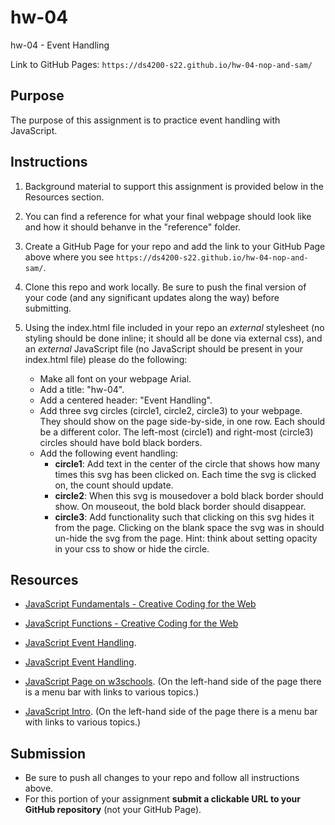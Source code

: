 # hw-04
hw-04 - Event Handling 

Link to GitHub Pages: `https://ds4200-s22.github.io/hw-04-nop-and-sam/`

## Purpose

The purpose of this assignment is to practice event handling with JavaScript.  

## Instructions

1. Background material to support this assignment is provided below in the Resources section.  

1. You can find a reference for what your final webpage should look like and how it should behanve in the "reference" folder. 

1. Create a GitHub Page for your repo and add the link to your GitHub Page above where you see `https://ds4200-s22.github.io/hw-04-nop-and-sam/`. 

1. Clone this repo and work locally. Be sure to push the final version of your code (and any significant updates along the way) before submitting. 

1. Using the index.html file included in your repo an *external* stylesheet (no styling should be done inline; it should all be done via external css), and an *external* JavaScript file (no JavaScript should be present in your index.html file) please do the following: 
   - Make all font on your webpage Arial. 
   - Add a title: "hw-04".
   - Add a centered header: "Event Handling". 
   - Add three svg circles (circle1, circle2, circle3) to your webpage. They should show on the page side-by-side, in one row. Each should be a different color. The left-most (circle1) and right-most (circle3) circles should have bold black borders. 
   - Add the following event handling:
     - **circle1**: Add text in the center of the circle that shows how many times this svg has been clicked on. Each time the svg is clicked on, the count should update.
     - **circle2**: When this svg is mousedover a bold black border should show. On mouseout, the bold black border should disappear. 
     - **circle3**: Add functionality such that clicking on this svg hides it from the page. Clicking on the blank space the svg was in should un-hide the svg from the page. Hint: think about setting opacity in your css to show or hide the circle.       

## Resources 

* [JavaScript Fundamentals - Creative Coding for the Web](https://www.fluidencodings.com/teaching-materials/cc-for-the-web/v1/page.php?pid=js-fundamentals)

* [JavaScript Functions - Creative Coding for the Web](https://www.fluidencodings.com/teaching-materials/cc-for-the-web/v1/page.php?pid=functions)

* [JavaScript Event Handling](https://www.javascripttutorial.net/javascript-dom/handling-events-in-javascript/). 

* [JavaScript Event Handling](https://eloquentjavascript.net/15_event.html). 

* [JavaScript Page on w3schools](https://www.w3schools.com/js/js_intro.asp). (On the left-hand side of the page there is a menu bar with links to various topics.) 

* [JavaScript Intro](https://www.geeksforgeeks.org/introduction-to-javascript/?ref=lbp). (On the left-hand side of the page there is a menu bar with links to various topics.) 

## Submission

* Be sure to push all changes to your repo and follow all instructions above. 
* For this portion of your assignment **submit a clickable URL to your GitHub repository** (not your GitHub Page).  